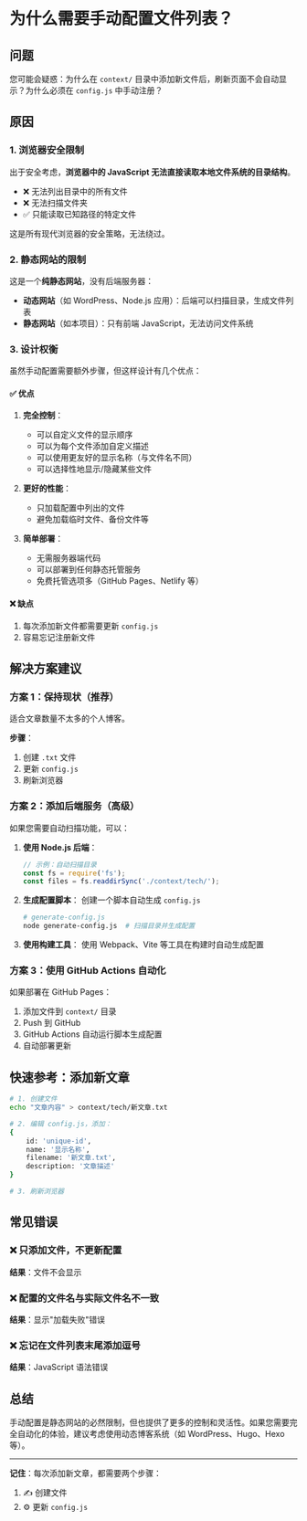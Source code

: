 # 为什么需要手动配置文件列表？

## 问题

您可能会疑惑：为什么在 `context/` 目录中添加新文件后，刷新页面不会自动显示？为什么必须在 `config.js` 中手动注册？

## 原因

### 1. 浏览器安全限制

出于安全考虑，**浏览器中的 JavaScript 无法直接读取本地文件系统的目录结构**。

- ❌ 无法列出目录中的所有文件
- ❌ 无法扫描文件夹
- ✅ 只能读取已知路径的特定文件

这是所有现代浏览器的安全策略，无法绕过。

### 2. 静态网站的限制

这是一个**纯静态网站**，没有后端服务器：

- **动态网站**（如 WordPress、Node.js 应用）：后端可以扫描目录，生成文件列表
- **静态网站**（如本项目）：只有前端 JavaScript，无法访问文件系统

### 3. 设计权衡

虽然手动配置需要额外步骤，但这样设计有几个优点：

#### ✅ 优点

1. **完全控制**：
   - 可以自定义文件的显示顺序
   - 可以为每个文件添加自定义描述
   - 可以使用更友好的显示名称（与文件名不同）
   - 可以选择性地显示/隐藏某些文件

2. **更好的性能**：
   - 只加载配置中列出的文件
   - 避免加载临时文件、备份文件等

3. **简单部署**：
   - 无需服务器端代码
   - 可以部署到任何静态托管服务
   - 免费托管选项多（GitHub Pages、Netlify 等）

#### ❌ 缺点

1. 每次添加新文件都需要更新 `config.js`
2. 容易忘记注册新文件

## 解决方案建议

### 方案 1：保持现状（推荐）

适合文章数量不太多的个人博客。

**步骤**：
1. 创建 `.txt` 文件
2. 更新 `config.js`
3. 刷新浏览器

### 方案 2：添加后端服务（高级）

如果您需要自动扫描功能，可以：

1. **使用 Node.js 后端**：
   ```javascript
   // 示例：自动扫描目录
   const fs = require('fs');
   const files = fs.readdirSync('./context/tech/');
   ```

2. **生成配置脚本**：
   创建一个脚本自动生成 `config.js`
   ```bash
   # generate-config.js
   node generate-config.js  # 扫描目录并生成配置
   ```

3. **使用构建工具**：
   使用 Webpack、Vite 等工具在构建时自动生成配置

### 方案 3：使用 GitHub Actions 自动化

如果部署在 GitHub Pages：

1. 添加文件到 `context/` 目录
2. Push 到 GitHub
3. GitHub Actions 自动运行脚本生成配置
4. 自动部署更新

## 快速参考：添加新文章

```bash
# 1. 创建文件
echo "文章内容" > context/tech/新文章.txt

# 2. 编辑 config.js，添加：
{
    id: 'unique-id',
    name: '显示名称',
    filename: '新文章.txt',
    description: '文章描述'
}

# 3. 刷新浏览器
```

## 常见错误

### ❌ 只添加文件，不更新配置
**结果**：文件不会显示

### ❌ 配置的文件名与实际文件名不一致
**结果**：显示"加载失败"错误

### ❌ 忘记在文件列表末尾添加逗号
**结果**：JavaScript 语法错误

## 总结

手动配置是静态网站的必然限制，但也提供了更多的控制和灵活性。如果您需要完全自动化的体验，建议考虑使用动态博客系统（如 WordPress、Hugo、Hexo 等）。

---

**记住**：每次添加新文章，都需要两个步骤：
1. ✍️ 创建文件
2. ⚙️ 更新 `config.js`

